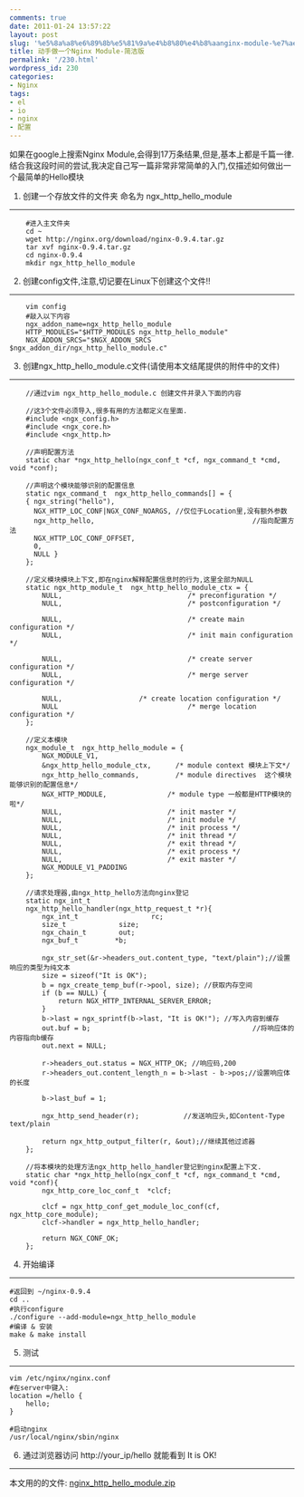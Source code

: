 ```yaml
---
comments: true
date: 2011-01-24 13:57:22
layout: post
slug: '%e5%8a%a8%e6%89%8b%e5%81%9a%e4%b8%80%e4%b8%aanginx-module-%e7%ae%80%e6%b4%81%e7%89%88'
title: 动手做一个Nginx Module-简洁版
permalink: '/230.html'
wordpress_id: 230
categories:
- Nginx
tags:
- el
- io
- nginx
- 配置
---
```


如果在google上搜索Nginx Module,会得到17万条结果,但是,基本上都是千篇一律.
结合我这段时间的尝试,我决定自己写一篇非常非常简单的入门,仅描述如何做出一个最简单的Hello模块

1. 创建一个存放文件的文件夹 命名为 ngx_http_hello_module
----------------------------------------------------

```
	#进入主文件夹
	cd ~
	wget http://nginx.org/download/nginx-0.9.4.tar.gz
	tar xvf nginx-0.9.4.tar.gz
	cd nginx-0.9.4
	mkdir ngx_http_hello_module
```

2. 创建config文件,注意,切记要在Linux下创建这个文件!!
-----------------------------------------------

```
	vim config
	#敲入以下内容
	ngx_addon_name=ngx_http_hello_module
	HTTP_MODULES="$HTTP_MODULES ngx_http_hello_module"
	NGX_ADDON_SRCS="$NGX_ADDON_SRCS $ngx_addon_dir/ngx_http_hello_module.c"
```

3. 创建ngx_http_hello_module.c文件(请使用本文结尾提供的附件中的文件)
--------------------------------------------------------------

```
	//通过vim ngx_http_hello_module.c 创建文件并录入下面的内容

	//这3个文件必须导入,很多有用的方法都定义在里面.
	#include <ngx_config.h>
	#include <ngx_core.h>
	#include <ngx_http.h>

	//声明配置方法
	static char *ngx_http_hello(ngx_conf_t *cf, ngx_command_t *cmd, void *conf);

	//声明这个模块能够识别的配置信息
	static ngx_command_t  ngx_http_hello_commands[] = {
    { ngx_string("hello"),
      NGX_HTTP_LOC_CONF|NGX_CONF_NOARGS, //仅位于Location里,没有额外参数
      ngx_http_hello,                                       //指向配置方法
      NGX_HTTP_LOC_CONF_OFFSET,
      0,
      NULL }
	};

	//定义模块模块上下文,即在nginx解释配置信息时的行为,这里全部为NULL
	static ngx_http_module_t  ngx_http_hello_module_ctx = {
    	NULL,                          		/* preconfiguration */
    	NULL,                          		/* postconfiguration */

    	NULL,                          		/* create main configuration */
    	NULL,                         		/* init main configuration */

    	NULL,                         		/* create server configuration */
    	NULL,                          		/* merge server configuration */

    	NULL, 					/* create location configuration */
    	NULL                           		/* merge location configuration */
	};

	//定义本模块
	ngx_module_t  ngx_http_hello_module = {
    	NGX_MODULE_V1,
    	&ngx_http_hello_module_ctx,      /* module context 模块上下文*/
    	ngx_http_hello_commands,         /* module directives  这个模块能够识别的配置信息*/
    	NGX_HTTP_MODULE,               /* module type 一般都是HTTP模块的啦*/ 
    	NULL,                          /* init master */
    	NULL,                          /* init module */
    	NULL,                          /* init process */
    	NULL,                          /* init thread */
    	NULL,                          /* exit thread */
    	NULL,                          /* exit process */
    	NULL,                          /* exit master */
    	NGX_MODULE_V1_PADDING
	};

	//请求处理器,由ngx_http_hello方法向nginx登记
	static ngx_int_t
	ngx_http_hello_handler(ngx_http_request_t *r){
    	ngx_int_t                  rc;
    	size_t             size;
    	ngx_chain_t        out;
    	ngx_buf_t         *b;

    	ngx_str_set(&r->headers_out.content_type, "text/plain");//设置响应的类型为纯文本
    	size = sizeof("It is OK");
    	b = ngx_create_temp_buf(r->pool, size); //获取内存空间
    	if (b == NULL) {
        	return NGX_HTTP_INTERNAL_SERVER_ERROR;
    	}
    	b->last = ngx_sprintf(b->last, "It is OK!"); //写入内容到缓存
    	out.buf = b;                                        //将响应体的内容指向b缓存
    	out.next = NULL;

    	r->headers_out.status = NGX_HTTP_OK; //响应码,200
    	r->headers_out.content_length_n = b->last - b->pos;//设置响应体的长度

    	b->last_buf = 1;
 
    	ngx_http_send_header(r);           //发送响应头,如Content-Type	text/plain

    	return ngx_http_output_filter(r, &out);//继续其他过滤器
	};

	//将本模块的处理方法ngx_http_hello_handler登记到nginx配置上下文.
	static char *ngx_http_hello(ngx_conf_t *cf, ngx_command_t *cmd, void *conf){
    	ngx_http_core_loc_conf_t  *clcf;

    	clcf = ngx_http_conf_get_module_loc_conf(cf, ngx_http_core_module);
    	clcf->handler = ngx_http_hello_handler;

    	return NGX_CONF_OK;
	};
```

4. 开始编译
-----------

	#返回到 ~/nginx-0.9.4
	cd ..
	#执行configure
	./configure --add-module=ngx_http_hello_module
	#编译 & 安装
	make & make install

5. 测试
--------

	vim /etc/nginx/nginx.conf
	#在server中键入:
	location =/hello {
    	hello;
	}

	#启动nginx
	/usr/local/nginx/sbin/nginx

6. 通过浏览器访问 http://your_ip/hello 就能看到 It is OK! 
-------------------------------------------------------

本文用的的文件: <a href="{{urls.media}}/2011/01/nginx_http_hello_module.zip">nginx_http_hello_module.zip</a>